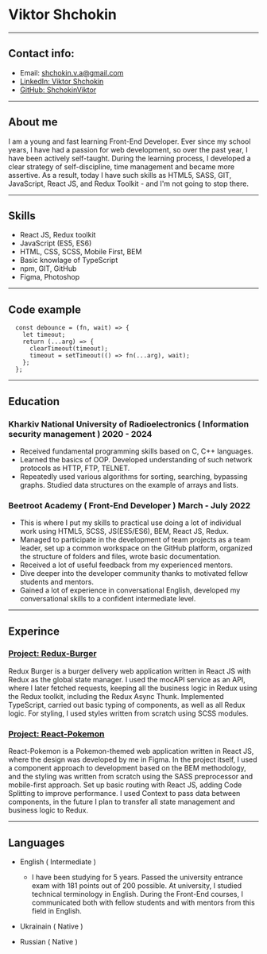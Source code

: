 # Viktor Shchokin

---

## Contact info:

- Email: shchokin.v.a@gmail.com
- [LinkedIn: Viktor Shchokin](https://www.linkedin.com/in/viktor-shchokin-08a54524b/)
- [GitHub: ShchokinViktor](https://github.com/ShchokinViktor)

---

## About me

I am a young and fast learning Front-End Developer. Ever since my school years, I have had a passion for web development, so over the past year, I have been actively self-taught. During the learning process, I developed a clear strategy of self-discipline, time management and became more assertive. As a result, today I have such skills as HTML5, SASS, GIT, JavaScript, React JS, and Redux Toolkit - and I'm not going to stop there.

---

## Skills

- React JS, Redux toolkit
- JavaScript (ES5, ES6)
- HTML, CSS, SCSS, Mobile First, BEM
- Basic knowlage of TypeScript
- npm, GIT, GitHub
- Figma, Photoshop

---

## Code example

```JS
  const debounce = (fn, wait) => {
    let timeout;
    return (...arg) => {
      clearTimeout(timeout);
      timeout = setTimeout(() => fn(...arg), wait);
    };
  };
```

---

## Education

### Kharkiv National University of Radioelectronics ( Information security management ) 2020 - 2024

- Received fundamental programming skills based on C, C++ languages.
- Learned the basics of OOP. Developed understanding of such network protocols as
  HTTP, FTP, TELNET.
- Repeatedly used various algorithms for sorting, searching, bypassing graphs. Studied data structures on the example of arrays and lists.

### Beetroot Academy ( Front-End Developer ) March - July 2022

- This is where I put my skills to practical use doing a lot of individual work using HTML5, SCSS, JS(ES5/ES6), BEM, React JS, Redux.
- Managed to participate in the development of team projects as a team leader, set up a common workspace on the GitHub platform, organized the structure of folders and files, wrote basic documentation.
- Received a lot of useful feedback from my experienced mentors.
- Dive deeper into the developer community thanks to motivated fellow students and mentors.
- Gained a lot of experience in conversational English, developed my conversational skills to a confident intermediate level.

---

## Experince

### [Project: Redux-Burger](https://github.com/ShchokinViktor/redux-burger)

Redux Burger is a burger delivery web application written in React JS with Redux as the global state manager.
I used the mocAPI service as an API, where I later fetched requests, keeping all the business logic in Redux using the Redux toolkit, including the Redux Async Thunk.
Implemented TypeScript, carried out basic typing of components, as well as all Redux logic.
For styling, I used styles written from scratch using SCSS modules.

### [Project: React-Pokemon](https://github.com/ShchokinViktor/react-pokemon)

React-Pokemon is a Pokemon-themed web application written in React JS, where the design was developed by me in Figma.
In the project itself, I used a component approach to development based on the BEM methodology, and the styling was written from scratch using the SASS preprocessor and mobile-first approach.
Set up basic routing with React JS, adding Code Splitting to improve performance.
I used Context to pass data between components, in the future I plan to transfer all state management and business logic to Redux.

---

## Languages

- English ( Intermediate )

  - I have been studying for 5 years. Passed the university entrance exam with 181 points out of 200 possible. At university, I studied technical terminology in English. During the Front-End courses, I communicated both with fellow students and with mentors from this field in English.

- Ukrainain ( Native )
- Russian ( Native )
